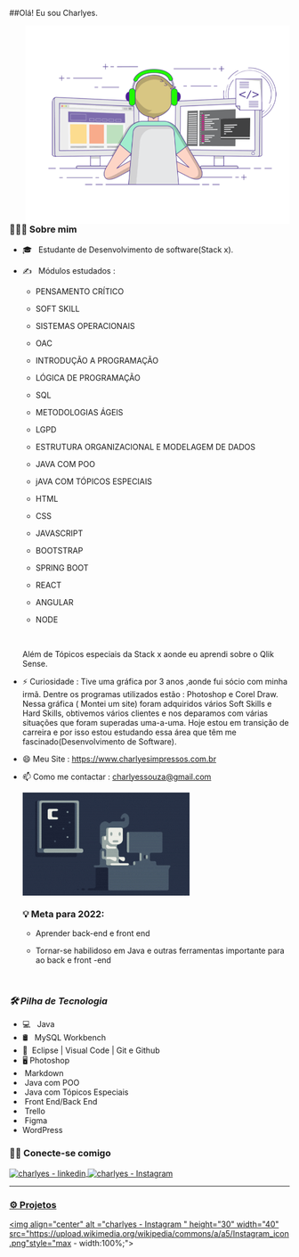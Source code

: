 ##Olá! Eu sou Charlyes.

<img align="right" alt="GIF" src="https://raw.githubusercontent.com/devSouvik/devSouvik/master/gif3.gif" width="475"/>

###  👨🏻‍💻 Sobre mim 
- 🎓   Estudante de Desenvolvimento de software(Stack x).


- ✍️   Módulos  estudados  :

  - PENSAMENTO CRÍTICO

  - SOFT SKILL

  - SISTEMAS OPERACIONAIS

  - OAC

  - INTRODUÇÃO A PROGRAMAÇÃO

  - LÓGICA DE PROGRAMAÇÃO

  - SQL

  - METODOLOGIAS ÁGEIS

  - LGPD

  - ESTRUTURA ORGANIZACIONAL E MODELAGEM DE DADOS

  - JAVA COM POO

  - jAVA COM TÓPICOS ESPECIAIS

  - HTML

  - CSS

  - JAVASCRIPT

  - BOOTSTRAP

  - SPRING BOOT

  - REACT

  - ANGULAR

  - NODE

    ​

  Além de Tópicos especiais da Stack x aonde eu aprendi sobre o Qlik Sense. 

- ⚡ Curiosidade : Tive uma gráfica por 3 anos ,aonde fui sócio com minha irmã. Dentre os programas utilizados estão : Photoshop e Corel Draw. Nessa gráfica ( Montei um site) foram adquiridos vários Soft Skills e Hard  Skills, obtivemos vários clientes e nos deparamos com várias situações que foram superadas uma-a-uma. Hoje estou  em transição de carreira e por isso estou estudando essa área que têm me fascinado(Desenvolvimento de Software). 

- 😄 Meu Site : https://www.charlyesimpressos.com.br

- 📫 Como me contactar : charlyessouza@gmail.com

  <img alt="Night Coding" src="https://raw.githubusercontent.com/AVS1508/AVS1508/master/assets/Night-Coding.gif" align="center"/>

  ### 💡 Meta para 2022:

  - Aprender back-end e front end
  - Tornar-se habilidoso em Java e outras ferramentas importante para ao back e front -end

    ​

### **_🛠 Pilha de Tecnologia_**

- 💻   Java 
- 🛢   MySQL Workbench
- 🔧  Eclipse | Visual Code | Git e Github
- 🖥  Photoshop 
- ​     Markdown
- ​     Java com POO
- ​    Java com Tópicos Especiais
- ​    Front End/Back End
- ​    Trello
- ​     Figma
- WordPress


### 🤝🏻 Conecte-se comigo

<a href="https://www.linkedin.com/in/charlyes-rodrigues/" target =" _blank">
<img align="center" alt ="charlyes - linkedin" height="30" width="40" src="https://cdn.jsdelivr.net/gh/devicons/devicon/icons/linkedin/linkedin-original.svg"style="max - width:100%;">
 <a href="https://www.instagram.com/charlyes_rodrigues" target =" _blank">
<img align="center" alt ="charlyes - Instagram " height="30" width="40" src="https://upload.wikimedia.org/wikipedia/commons/a/a5/Instagram_icon.png"style="max - width:100%;">



------

### ⚙️ Projetos

 <a href="https://github.com/CharlyesRodrigues/Primeiro-Projeto-React" target =" _blank"><img align="center" alt ="charlyes - Instagram " height="30" width="40" src="https://upload.wikimedia.org/wikipedia/commons/a/a5/Instagram_icon.png"style="max - width:100%;">











